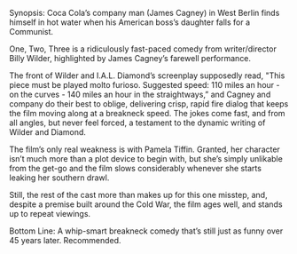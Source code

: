 Synopsis: Coca Cola’s company man (James Cagney) in West Berlin finds himself in hot water when his American boss’s daughter falls for a Communist.

One, Two, Three is a ridiculously fast-paced comedy from writer/director Billy Wilder, highlighted by James Cagney’s farewell performance.

The front of Wilder and I.A.L. Diamond’s screenplay supposedly read, "This piece must be played molto furioso.  Suggested speed: 110 miles an hour - on the curves - 140 miles an hour in the straightways,” and Cagney and company do their best to oblige, delivering crisp, rapid fire dialog that keeps the film moving along at a breakneck speed.  The jokes come fast, and from all angles, but never feel forced, a testament to the dynamic writing of Wilder and Diamond.

The film’s only real weakness is with Pamela Tiffin.  Granted, her character isn’t much more than a plot device to begin with, but she’s simply unlikable from the get-go and the film slows considerably whenever she starts leaking her southern drawl.

Still, the rest of the cast more than makes up for this one misstep, and, despite a premise built around the Cold War, the film ages well, and stands up to repeat viewings.

Bottom Line: A whip-smart breakneck comedy that’s still just as funny over 45 years later.  Recommended.